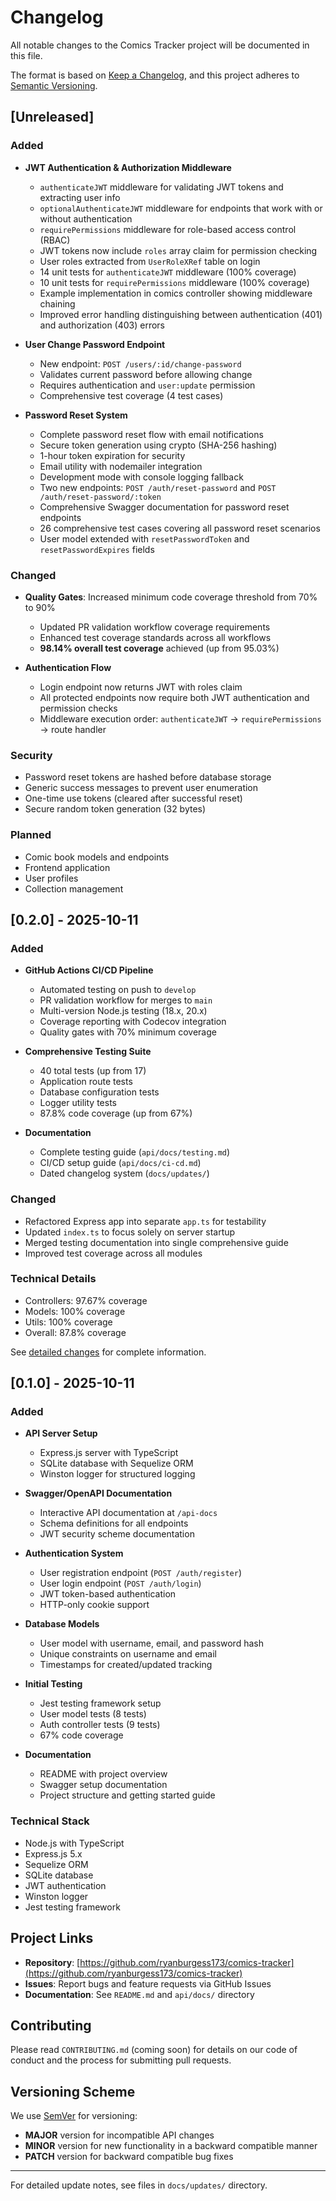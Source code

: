 # Changelog

All notable changes to the Comics Tracker project will be documented in this file.

The format is based on [Keep a Changelog](https://keepachangelog.com/en/1.0.0/),
and this project adheres to [Semantic Versioning](https://semver.org/spec/v2.0.0.html).

## [Unreleased]

### Added

- **JWT Authentication & Authorization Middleware**
  - `authenticateJWT` middleware for validating JWT tokens and extracting user info
  - `optionalAuthenticateJWT` middleware for endpoints that work with or without authentication
  - `requirePermissions` middleware for role-based access control (RBAC)
  - JWT tokens now include `roles` array claim for permission checking
  - User roles extracted from `UserRoleXRef` table on login
  - 14 unit tests for `authenticateJWT` middleware (100% coverage)
  - 10 unit tests for `requirePermissions` middleware (100% coverage)
  - Example implementation in comics controller showing middleware chaining
  - Improved error handling distinguishing between authentication (401) and authorization (403) errors

- **User Change Password Endpoint**
  - New endpoint: `POST /users/:id/change-password`
  - Validates current password before allowing change
  - Requires authentication and `user:update` permission
  - Comprehensive test coverage (4 test cases)

- **Password Reset System**
  - Complete password reset flow with email notifications
  - Secure token generation using crypto (SHA-256 hashing)
  - 1-hour token expiration for security
  - Email utility with nodemailer integration
  - Development mode with console logging fallback
  - Two new endpoints: `POST /auth/reset-password` and `POST /auth/reset-password/:token`
  - Comprehensive Swagger documentation for password reset endpoints
  - 26 comprehensive test cases covering all password reset scenarios
  - User model extended with `resetPasswordToken` and `resetPasswordExpires` fields

### Changed

- **Quality Gates**: Increased minimum code coverage threshold from 70% to 90%
  - Updated PR validation workflow coverage requirements
  - Enhanced test coverage standards across all workflows
  - **98.14% overall test coverage** achieved (up from 95.03%)

- **Authentication Flow**
  - Login endpoint now returns JWT with roles claim
  - All protected endpoints now require both JWT authentication and permission checks
  - Middleware execution order: `authenticateJWT` → `requirePermissions` → route handler

### Security

- Password reset tokens are hashed before database storage
- Generic success messages to prevent user enumeration
- One-time use tokens (cleared after successful reset)
- Secure random token generation (32 bytes)

### Planned

- Comic book models and endpoints
- Frontend application
- User profiles
- Collection management

## [0.2.0] - 2025-10-11

### Added

- **GitHub Actions CI/CD Pipeline**
  - Automated testing on push to `develop`
  - PR validation workflow for merges to `main`
  - Multi-version Node.js testing (18.x, 20.x)
  - Coverage reporting with Codecov integration
  - Quality gates with 70% minimum coverage

- **Comprehensive Testing Suite**
  - 40 total tests (up from 17)
  - Application route tests
  - Database configuration tests
  - Logger utility tests
  - 87.8% code coverage (up from 67%)

- **Documentation**
  - Complete testing guide (`api/docs/testing.md`)
  - CI/CD setup guide (`api/docs/ci-cd.md`)
  - Dated changelog system (`docs/updates/`)

### Changed

- Refactored Express app into separate `app.ts` for testability
- Updated `index.ts` to focus solely on server startup
- Merged testing documentation into single comprehensive guide
- Improved test coverage across all modules

### Technical Details

- Controllers: 97.67% coverage
- Models: 100% coverage
- Utils: 100% coverage
- Overall: 87.8% coverage

See [detailed changes](docs/updates/2025-10-11-ci-cd-testing-improvements.md) for complete information.

## [0.1.0] - 2025-10-11

### Added

- **API Server Setup**
  - Express.js server with TypeScript
  - SQLite database with Sequelize ORM
  - Winston logger for structured logging

- **Swagger/OpenAPI Documentation**
  - Interactive API documentation at `/api-docs`
  - Schema definitions for all endpoints
  - JWT security scheme documentation

- **Authentication System**
  - User registration endpoint (`POST /auth/register`)
  - User login endpoint (`POST /auth/login`)
  - JWT token-based authentication
  - HTTP-only cookie support

- **Database Models**
  - User model with username, email, and password hash
  - Unique constraints on username and email
  - Timestamps for created/updated tracking

- **Initial Testing**
  - Jest testing framework setup
  - User model tests (8 tests)
  - Auth controller tests (9 tests)
  - 67% code coverage

- **Documentation**
  - README with project overview
  - Swagger setup documentation
  - Project structure and getting started guide

### Technical Stack

- Node.js with TypeScript
- Express.js 5.x
- Sequelize ORM
- SQLite database
- JWT authentication
- Winston logger
- Jest testing framework

## Project Links

- **Repository**: [https://github.com/ryanburgess173/comics-tracker](https://github.com/ryanburgess173/comics-tracker)
- **Issues**: Report bugs and feature requests via GitHub Issues
- **Documentation**: See `README.md` and `api/docs/` directory

## Contributing

Please read `CONTRIBUTING.md` (coming soon) for details on our code of conduct and the process for submitting pull requests.

## Versioning Scheme

We use [SemVer](http://semver.org/) for versioning:

- **MAJOR** version for incompatible API changes
- **MINOR** version for new functionality in a backward compatible manner
- **PATCH** version for backward compatible bug fixes

---

For detailed update notes, see files in `docs/updates/` directory.
